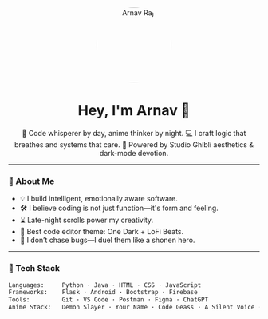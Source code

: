 <!-- 👋 Hi there -->

<div align="center">
  <img src="profile.jpg" alt="Arnav Raj" width="150" style="border-radius: 50%;" />
  <h1>Hey, I'm Arnav 👾</h1>
  <p>
    🌙 Code whisperer by day, anime thinker by night.  
    💻 I craft logic that breathes and systems that care.  
    🎴 Powered by Studio Ghibli aesthetics & dark-mode devotion.
  </p>
</div>

---

### 🧭 About Me
- 💡 I build intelligent, emotionally aware software.
- 🛠 I believe coding is not just function—it's form and feeling.
- ⌛ Late-night scrolls power my creativity.
- 🍙 Best code editor theme: One Dark + LoFi Beats.
- 🎌 I don’t chase bugs—I duel them like a shonen hero.

---

### 🧪 Tech Stack

```bash
Languages:     Python · Java · HTML · CSS · JavaScript
Frameworks:    Flask · Android · Bootstrap · Firebase
Tools:         Git · VS Code · Postman · Figma · ChatGPT
Anime Stack:   Demon Slayer · Your Name · Code Geass · A Silent Voice · Naruto
